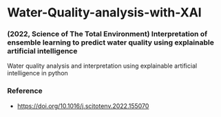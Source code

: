 # Water-Quality-analysis-with-XAI
### (2022, Science of The Total Environment) Interpretation of ensemble learning to predict water quality using explainable artificial intelligence

Water quality analysis and interpretation using explainable artificial intelligence in python

### Reference
- https://doi.org/10.1016/j.scitotenv.2022.155070

